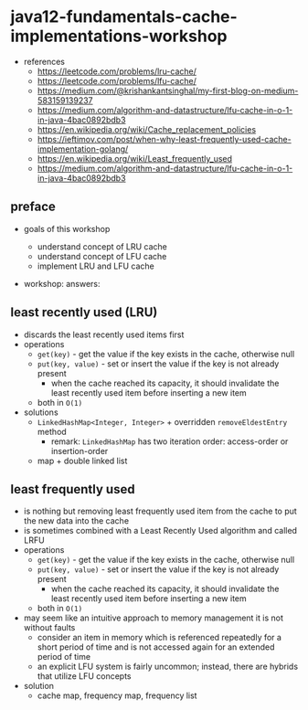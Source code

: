# java12-fundamentals-cache-implementations-workshop

* references
    * https://leetcode.com/problems/lru-cache/
    * https://leetcode.com/problems/lfu-cache/
    * https://medium.com/@krishankantsinghal/my-first-blog-on-medium-583159139237
    * https://medium.com/algorithm-and-datastructure/lfu-cache-in-o-1-in-java-4bac0892bdb3
    * https://en.wikipedia.org/wiki/Cache_replacement_policies
    * https://ieftimov.com/post/when-why-least-frequently-used-cache-implementation-golang/
    * https://en.wikipedia.org/wiki/Least_frequently_used
    * https://medium.com/algorithm-and-datastructure/lfu-cache-in-o-1-in-java-4bac0892bdb3

## preface
* goals of this workshop
    * understand concept of LRU cache
    * understand concept of LFU cache
    * implement LRU and LFU cache

* workshop: answers: 

## least recently used (LRU)
* discards the least recently used items first
* operations
    * `get(key)` - get the value if the key exists in the cache, otherwise null
    * `put(key, value)` - set or insert the value if the key is not already present
        * when the cache reached its capacity, it should invalidate the least recently used item before inserting a 
        new item
    * both in `O(1)`
* solutions
    * `LinkedHashMap<Integer, Integer>` + overridden `removeEldestEntry` method
        * remark: `LinkedHashMap` has two iteration order: access-order or insertion-order
    * map + double linked list
    
## least frequently used 
* is nothing but removing least frequently used item from the cache to put the new data into the cache
* is sometimes combined with a Least Recently Used algorithm and called LRFU
* operations
    * `get(key)` - get the value if the key exists in the cache, otherwise null
    * `put(key, value)` - set or insert the value if the key is not already present
        * when the cache reached its capacity, it should invalidate the least recently used item before inserting a 
        new item
    * both in `O(1)`
* may seem like an intuitive approach to memory management it is not without faults
    * consider an item in memory which is referenced repeatedly for a short period of time and is not accessed again 
    for an extended period of time
    * an explicit LFU system is fairly uncommon; instead, there are hybrids that utilize LFU concepts
* solution
    * cache map, frequency map, frequency list